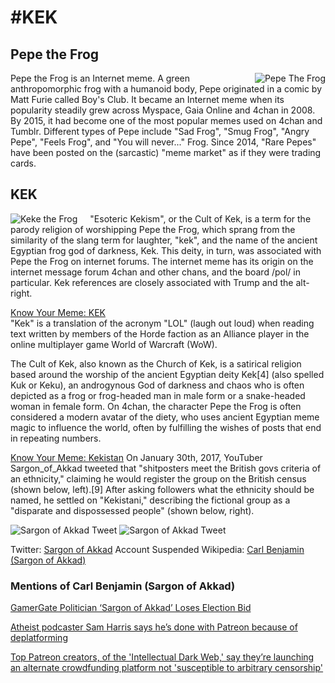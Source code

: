 # #KEK
## Pepe the Frog
<img src="https://media.discordapp.net/attachments/653819043693985803/661008340230602773/200px-Feels_good_man.png?width=200&height=217" style="float:right;margin-left:20px" alt="Pepe The Frog">Pepe the Frog is an Internet meme. A green anthropomorphic frog with a humanoid body, Pepe originated in a comic by Matt Furie called Boy's Club. It became an Internet meme when its popularity steadily grew across Myspace, Gaia Online and 4chan in 2008. By 2015, it had become one of the most popular memes used on 4chan and Tumblr. Different types of Pepe include "Sad Frog", "Smug Frog", "Angry Pepe", "Feels Frog", and "You will never..." Frog. Since 2014, "Rare Pepes" have been posted on the (sarcastic) "meme market" as if they were trading cards.

## KEK
<img src="https://media.discordapp.net/attachments/653819043693985803/661009098510434304/unknown.png?width=200&height=161" style="float:left; margin-right:20px" alt="Keke the Frog"> "Esoteric Kekism", or the Cult of Kek, is a term for the parody religion of worshipping Pepe the Frog, which sprang from the similarity of the slang term for laughter, "kek", and the name of the ancient Egyptian frog god of darkness, Kek. This deity, in turn, was associated with Pepe the Frog on internet forums. The internet meme has its origin on the internet message forum 4chan and other chans, and the board /pol/ in particular. Kek references are closely associated with Trump and the alt-right.

[Know Your Meme: KEK](https://knowyourmeme.com/memes/kek)  
"Kek" is a translation of the acronym "LOL" (laugh out loud) when reading text written by members of the Horde faction as an Alliance player in the online multiplayer game World of Warcraft (WoW).

The Cult of Kek, also known as the Church of Kek, is a satirical religion based around the worship of the ancient Egyptian deity Kek[4] (also spelled Kuk or Keku), an androgynous God of darkness and chaos who is often depicted as a frog or frog-headed man in male form or a snake-headed woman in female form. On 4chan, the character Pepe the Frog is often considered a modern avatar of the diety, who uses ancient Egyptian meme magic to influence the world, often by fulfilling the wishes of posts that end in repeating numbers.

[Know Your Meme: Kekistan](https://knowyourmeme.com/memes/kekistan)
On January 30th, 2017, YouTuber Sargon_of_Akkad tweeted that "shitposters meet the British govs criteria of an ethnicity," claiming he would register the group on the British census (shown below, left).[9] After asking followers what the ethnicity should be named, he settled on "Kekistani," describing the fictional group as a "disparate and dispossessed people" (shown below, right).

![Sargon of Akkad Tweet](https://media.discordapp.net/attachments/653819043693985803/661013671555891201/65c.png?width=400&height=209)
![Sargon of Akkad Tweet](https://media.discordapp.net/attachments/653819043693985803/661013844013088778/e6b.png?width=400&height=249)

Twitter: [Sargon of Akkad](https://twitter.com/Sargon_of_Akkad) Account Suspended
Wikipedia: [Carl Benjamin (Sargon of Akkad)](https://en.wikipedia.org/wiki/Carl_Benjamin)

### Mentions of Carl Benjamin (Sargon of Akkad)
[GamerGate Politician ‘Sargon of Akkad’ Loses Election Bid](https://www.vice.com/en_us/article/597wpq/gamergate-politician-sargon-of-akkad-loses-election-bid)

[Atheist podcaster Sam Harris says he’s done with Patreon because of deplatforming](https://www.fastcompany.com/90283289/atheist-podcaster-sam-harris-says-hes-done-with-patreon-because-of-deplatforming)

[Top Patreon creators, of the 'Intellectual Dark Web,' say they’re launching an alternate crowdfunding platform not 'susceptible to arbitrary censorship'](https://www.lmtonline.com/technology/businessinsider/article/Top-Patreon-creators-of-the-Intellectual-Dark-13473632.php)
